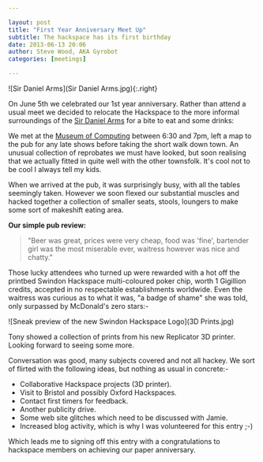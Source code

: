 ```yaml
---

layout: post
title: "First Year Anniversary Meet Up"
subtitle: The hackspace has its first birthday
date: 2013-06-13 20:06
author: Steve Wood, AKA Gyrobot
categories: [meetings]

---
```


![Sir Daniel Arms](Sir Daniel Arms.jpg){:.right}

On June 5th we celebrated our 1st year anniversary. Rather than attend a usual meet we decided to relocate the Hackspace to the more informal surroundings of the [Sir Daniel Arms](http://swindonhistory.blogspot.co.uk/2011/12/sir-daniel-arms.html "http://swindonhistory.blogspot.co.uk/2011/12/sir-daniel-arms.html") for a bite to eat and some drinks:

We met at the [Museum of Computing](http://www.museum-of-computing.org.uk/ "http://www.museum-of-computing.org.uk/") between 6:30 and 7pm, left a map to the pub for any late shows before taking the short walk down town. An unusual collection of reprobates we must have looked, but soon realising that we actually fitted in quite well with the other townsfolk. It's cool not to be cool I always tell my kids.
<!-- more -->

When we arrived at the pub, it was surprisingly busy, with all the tables seemingly taken. However we soon flexed our substantial muscles and hacked together a collection of smaller seats, stools, loungers to make some sort of makeshift eating area.

**Our simple pub review:**

>"Beer was great, prices were very cheap, food was 'fine', bartender girl was the most miserable ever, waitress however was nice and chatty."

Those lucky attendees who turned up were rewarded with a hot off the printbed Swindon Hackspace multi-coloured poker chip, worth 1 Gigillion credits, accepted in no respectable establishments worldwide. Even the waitress was curious as to what it was, "a badge of shame" she was told, only surpassed by McDonald's zero stars:-

![Sneak preview of the new Swindon Hackspace Logo](3D Prints.jpg)

Tony showed a collection of prints from his new Replicator 3D printer. Looking forward to seeing some more.

Conversation was good, many subjects covered and not all hackey. We sort of flirted with the following ideas, but nothing as usual in concrete:-

- Collaborative Hackspace projects (3D printer).
- Visit to Bristol and possibly Oxford Hackspaces.
- Contact first timers for feedback.
- Another publicity drive.
- Some web site glitches which need to be discussed with Jamie.
- Increased blog activity, which is why I was volunteered for this entry ;-)

Which leads me to signing off this entry with a congratulations to hackspace members on achieving our paper anniversary.

